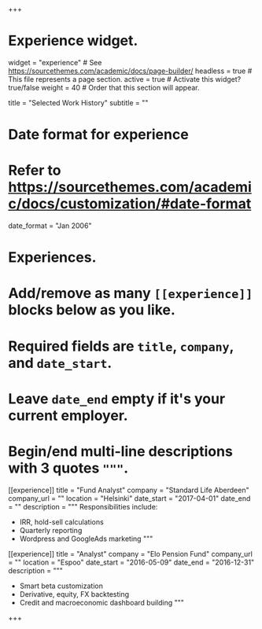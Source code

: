 +++
# Experience widget.
widget = "experience"  # See https://sourcethemes.com/academic/docs/page-builder/
headless = true  # This file represents a page section.
active = true  # Activate this widget? true/false
weight = 40  # Order that this section will appear.

title = "Selected Work History"
subtitle = ""

# Date format for experience
#   Refer to https://sourcethemes.com/academic/docs/customization/#date-format
date_format = "Jan 2006"

# Experiences.
#   Add/remove as many `[[experience]]` blocks below as you like.
#   Required fields are `title`, `company`, and `date_start`.
#   Leave `date_end` empty if it's your current employer.
#   Begin/end multi-line descriptions with 3 quotes `"""`.
[[experience]]
  title = "Fund Analyst"
  company = "Standard Life Aberdeen"
  company_url = ""
  location = "Helsinki"
  date_start = "2017-04-01"
  date_end = ""
  description = """
  Responsibilities include:
  
  * IRR, hold-sell calculations
  * Quarterly reporting
  * Wordpress and GoogleAds marketing
  """

[[experience]]
  title = "Analyst"
  company = "Elo Pension Fund"
  company_url = ""
  location = "Espoo"
  date_start = "2016-05-09"
  date_end = "2016-12-31"
  description = """
  * Smart beta customization
  * Derivative, equity, FX backtesting
  * Credit and macroeconomic dashboard building
  """

+++
